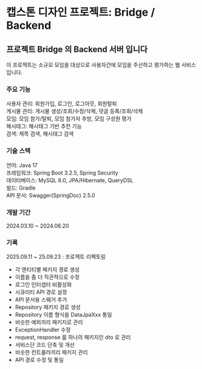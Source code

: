# 캡스톤 디자인 프로젝트: Bridge / Backend
## 프로젝트 Bridge 의 Backend 서버 입니다

이 프로젝트는 소규모 모임을 대상으로 사용자간에 모임을 주선하고 평가하는 웹 서비스 입니다.

### 주요 기능
사용자 관리: 회원가입, 로그인, 로그아웃, 회원탈퇴
<br/>게시물 관리: 게시물 생성/조회/수정/삭제, 댓글 등록/조회/삭제
<br/>모임: 모임 참가/탈퇴, 모임 참가자 추방, 모임 구성원 평가
<br/>해시태그: 해시태그 기반 추천 기능
<br/>검색: 제목 검색, 해시태그 검색

### 기술 스택
언어: Java 17
<br/>프레임워크: Spring Boot 3.2.5, Spring Security
<br/>데이터베이스: MySQL 8.0, JPA/Hibernate, QueryDSL
<br/>빌드: Gradle
<br/>API 문서: Swagger(SpringDoc) 2.5.0

### 개발 기간
2024.03.10 ~ 2024.06.20

### 기록
2025.09.11 ~ 25.09.23 : 프로젝트 리팩토링
- 각 엔티티별 패키지 경로 생성
- 이름을 좀 더 직관적으로 수정
- 로그인 인터셉터 비활성화
- 시큐리티 API 경로 설정
- API 문서용 스웨거 추가
- Repository 패키지 경로 생성
- Repository 이름 형식을 DataJpaXxx 통일
- 비슷한 예외끼리 패키지로 관리
- ExceptionHandler 수정
- request, response 를 하나의 패키지인 dto 로 관리
- 서비스단 코드 단축 및 개선
- 비슷한 컨트롤러끼리 패키지 관리
- API 경로 수정 및 통일
